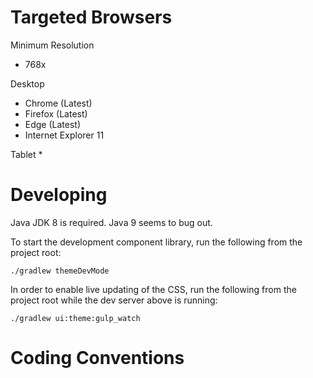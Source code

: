 

Targeted Browsers
=================

Minimum Resolution
* 768x

Desktop

* Chrome (Latest)
* Firefox (Latest)
* Edge (Latest)
* Internet Explorer 11

Tablet
*


Developing
==========

Java JDK 8 is required. Java 9 seems to bug out.

To start the development component library, run the following from
the project root:

    ./gradlew themeDevMode


In order to enable live updating of the CSS, run the following
from the project root while the dev server above is running:

    ./gradlew ui:theme:gulp_watch


Coding Conventions
==================

